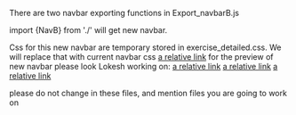 There are two navbar exporting functions in Export_navbarB.js


import {NavB} from './<file>' will get new navbar.

Css for this new navbar are temporary stored in exercise_detailed.css. We will replace that with current navbar css [a relative link](./detailed_exer.html) for the preview of new navbar
please look 
Lokesh working on:
[a relative link](./scripts/exercise_detailed.js)
[a relative link](./scripts/profiePage.js)
[a relative link](./scripts/profilePage2.js)



please do not change in these files, and mention files you are going to work on